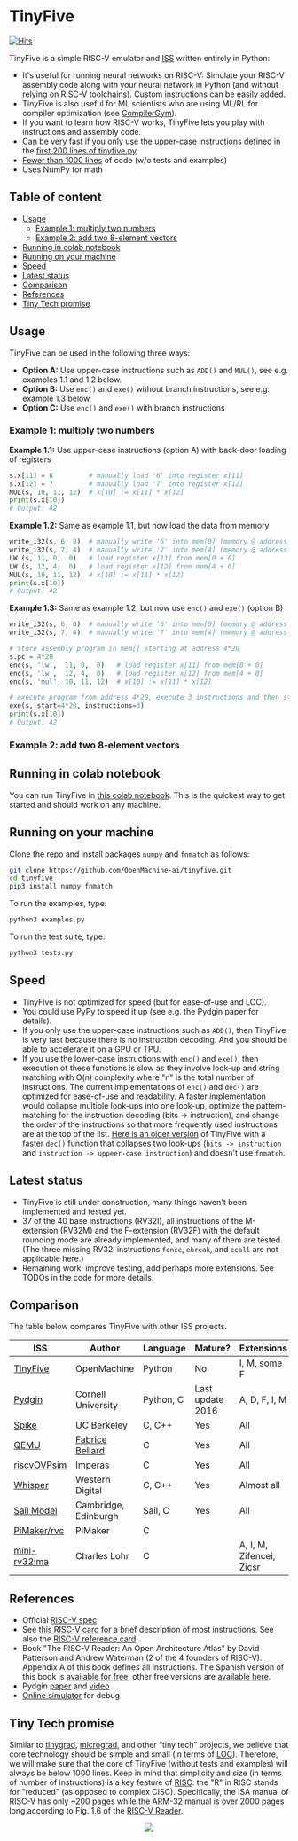 # TinyFive

[![Hits](https://hits.seeyoufarm.com/api/count/incr/badge.svg?url=https%3A%2F%2Fgithub.com%2FOpenMachine-ai%2Ftinyfive&title_bg=%23555555&icon=&title=visitors+%28today+%2F+total%29&edge_flat=false)](https://hits.seeyoufarm.com)

TinyFive is a simple RISC-V emulator and
[ISS](https://en.wikipedia.org/wiki/Instruction_set_simulator) written entirely in Python:
- It's useful for running neural networks on RISC-V: Simulate your RISC-V assembly code along with your neural network in Python (and without relying on RISC-V toolchains). Custom instructions can be easily added.
- TinyFive is also useful for ML scientists who are using ML/RL for compiler optimization (see [CompilerGym](https://github.com/facebookresearch/CompilerGym/blob/development/README.md)).
- If you want to learn how RISC-V works, TinyFive lets you play with instructions and assembly code.
- Can be very fast if you only use the upper-case instructions defined in the 
  [first 200 lines of tinyfive.py](https://github.com/OpenMachine-ai/tinyfive/blob/main/tinyfive.py#L1-L200)
- [Fewer than 1000 lines](https://github.com/OpenMachine-ai/tinyfive/blob/main/tinyfive.py) of code (w/o tests and examples)
- Uses NumPy for math

## Table of content
- [Usage](#usage)
  - [Example 1: multiply two numbers](#example-1-multiply-two-numbers)
  - [Example 2: add two 8-element vectors](#example-2-add-two-8-element-vectors)
- [Running in colab notebook](#running-in-colab-notebook)
- [Running on your machine](#running-on-your-machine)
- [Speed](#speed)
- [Latest status](#latest-status)
- [Comparison](#comparison)
- [References](#references)
- [Tiny Tech promise](#tiny-tech-promise)

## Usage
TinyFive can be used in the following three ways:
- **Option A:** Use upper-case instructions such as `ADD()` and `MUL()`, see e.g. examples 1.1 and 1.2 below.
- **Option B:** Use `enc()` and `exe()` without branch instructions, see e.g. example 1.3 below.
- **Option C:** Use `enc()` and `exe()` with branch instructions

### Example 1: multiply two numbers
**Example 1.1:** Use upper-case instructions (option A) with back-door loading of registers
```python
s.x[11] = 6         # manually load '6' into register x[11]
s.x[12] = 7         # manually load '7' into register x[12]
MUL(s, 10, 11, 12)  # x[10] := x[11] * x[12]
print(s.x[10])
# Output: 42
```
**Example 1.2:** Same as example 1.1, but now load the data from memory
```python
write_i32(s, 6, 0)  # manually write '6' into mem[0] (memory @ address 0)
write_i32(s, 7, 4)  # manually write '7' into mem[4] (memory @ address 4)
LW (s, 11, 0,  0)   # load register x[11] from mem[0 + 0]
LW (s, 12, 4,  0)   # load register x[12] from mem[4 + 0]
MUL(s, 10, 11, 12)  # x[10] := x[11] * x[12]
print(s.x[10])
# Output: 42
```
**Example 1.3:** Same as example 1.2, but now use `enc()` and `exe()` (option B)
```python
write_i32(s, 6, 0)  # manually write '6' into mem[0] (memory @ address 0)
write_i32(s, 7, 4)  # manually write '7' into mem[4] (memory @ address 4)

# store assembly program in mem[] starting at address 4*20
s.pc = 4*20
enc(s, 'lw',  11, 0,  0)   # load register x[11] from mem[0 + 0]
enc(s, 'lw',  12, 4,  0)   # load register x[12] from mem[4 + 0]
enc(s, 'mul', 10, 11, 12)  # x[10] := x[11] * x[12]

# execute program from address 4*20, execute 3 instructions and then stop
exe(s, start=4*20, instructions=3)
print(s.x[10])
# Output: 42
```

### Example 2: add two 8-element vectors



## Running in colab notebook
You can run TinyFive in
[this colab notebook](https://colab.research.google.com/drive/1KXDPwSJmaOGefh5vAjrediwuiRf3wWa2?usp=sharing).
This is the quickest way to get started and should work on any machine.

## Running on your machine
Clone the repo and install packages `numpy` and `fnmatch` as follows:
```bash
git clone https://github.com/OpenMachine-ai/tinyfive.git
cd tinyfive
pip3 install numpy fnmatch
```

To run the examples, type:
```bash
python3 examples.py
```

To run the test suite, type:
```bash
python3 tests.py
```

## Speed
- TinyFive is not optimized for speed (but for ease-of-use and LOC).
- You could use PyPy to speed it up (see e.g. the Pydgin paper for details).
- If you only use the upper-case instructions such as `ADD()`, then TinyFive
  is very fast because there is no instruction decoding. And you should be
  able to accelerate it on a GPU or TPU.
- If you use the lower-case instructions with `enc()` and `exe()`, then
  execution of these functions is slow as they involve look-up
  and string matching with O(n) complexity where "n" is the total number of
  instructions. The current implementations of `enc()` and `dec()` are optimized
  for ease-of-use and readability. A faster implementation would collapse
  multiple look-ups into one look-up, optimize the pattern-matching for the
  instruction decoding (bits -> instruction), and change the order of the
  instructions so that more frequently used instructions are at the top of
  the list. 
  [Here is an older version](https://github.com/OpenMachine-ai/tinyfive/blob/2aa4987391561c9c6692602ed3fccdeaee333e0b/tinyfive.py) 
  of TinyFive with a faster `dec()` function that collapses two look-ups
  (`bits -> instruction` and `instruction -> uppeer-case instruction`)
  and doesn't use `fnmatch`.  

## Latest status
- TinyFive is still under construction, many things haven't been implemented and tested yet.
- 37 of the 40 base instructions (RV32I), all instructions of the M-extension (RV32M) and
  the F-extension (RV32F) with the default rounding mode are already implemented, and many
  of them are tested.  (The three missing RV32I instructions `fence`, `ebreak`, and `ecall`
  are not applicable here.)
- Remaining work: improve testing, add perhaps more extensions. See TODOs in the code for
  more details.

## Comparison
The table below compares TinyFive with other ISS projects.

| ISS | Author | Language | Mature? | Extensions | LOC |
| --- | ------ | -------- | ------- | ---------- | --- |
| [TinyFive](https://github.com/OpenMachine-ai/tinyfive)             | OpenMachine          | Python    | No               | I, M, some F  | < 1k |
| [Pydgin](https://github.com/cornell-brg/pydgin)                    | Cornell University   | Python, C | Last update 2016 | A, D, F, I, M | |
| [Spike](https://github.com/riscv-software-src/riscv-isa-sim)       | UC Berkeley          | C, C++    | Yes              | All           | |
| [QEMU](https://www.qemu.org/) | [Fabrice Bellard](https://en.wikipedia.org/wiki/Fabrice_Bellard) | C  | Yes              | All           | |
| [riscvOVPsim](https://github.com/riscv-ovpsim/imperas-riscv-tests) | Imperas              | C         | Yes              | All           | |
| [Whisper](https://github.com/chipsalliance/SweRV-ISS)              | Western Digital      | C, C++    | Yes | Almost all                 | |
| [Sail Model](https://github.com/riscv/sail-riscv)                  | Cambridge, Edinburgh | Sail, C   | Yes | All                        | |
| [PiMaker/rvc](https://github.com/PiMaker/rvc)                      | PiMaker              | C         |     |                            | |
| [mini-rv32ima](https://github.com/cnlohr/mini-rv32ima)             | Charles Lohr         | C         |     | A, I, M, Zifencei, Zicsr   | < 1k |

## References
- Official [RISC-V spec](https://github.com/riscv/riscv-isa-manual/releases/download/Ratified-IMAFDQC/riscv-spec-20191213.pdf)
- See [this RISC-V card](https://inst.eecs.berkeley.edu/~cs61c/fa18/img/riscvcard.pdf)
 for a brief description of most instructions. See also the
 [RISC-V reference card](http://riscvbook.com/greencard-20181213.pdf).
- Book "The RISC-V Reader: An Open Architecture Atlas" by David Patterson and Andrew Waterman
(2 of the 4 founders of RISC-V). Appendix A of this book defines all instructions.
The Spanish version of this book is
[available for free](http://riscvbook.com/spanish/guia-practica-de-risc-v-1.0.5.pdf),
other free versions are [available here](http://riscvbook.com).
- Pydgin [paper](https://www.csl.cornell.edu/~berkin/ilbeyi-pydgin-riscv2016.pdf) and [video](https://youtu.be/-p_AGki7Vsk)
- [Online simulator](https://ascslab.org/research/briscv/simulator/simulator.html) for debug

## Tiny Tech promise
Similar to [tinygrad](https://github.com/geohot/tinygrad),
[micrograd](https://github.com/karpathy/micrograd), and other “tiny tech” projects,
we believe that core technology should be simple and small (in terms of
[LOC](https://en.wikipedia.org/wiki/Source_lines_of_code)). Therefore, we will make sure
that the core of TinyFive (without tests and examples) will always be below 1000 lines.
Keep in mind that simplicity and size (in terms of number of instructions) is a key feature
of [RISC](https://en.wikipedia.org/wiki/Reduced_instruction_set_computer): the "R" in RISC
stands for "reduced" (as opposed to complex CISC). Specifically, the ISA manual of RISC-V
has only ~200 pages while the ARM-32 manual is over 2000 pages long according to Fig. 1.6 of
the [RISC-V Reader](http://riscvbook.com/spanish/guia-practica-de-risc-v-1.0.5.pdf).

<p align="center">
  <img src="https://github.com/OpenMachine-ai/tinyfive/blob/main/logo.jpg">
</p>

